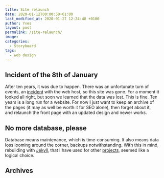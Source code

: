 ```yaml
---
title: Site relaunch
date: 2020-01-12T00:00:50+01:00
last_modified_at: 2020-01-27 12:24:48 +0100
author: Yves
layout: post
permalink: /site-relaunch/
image:
categories:
  - Storyboard
tags:
  - web design
---
```


## Incident of the 8th of January
After ten years, it was due to happen. There was an unfortunate turn of events, an [incident](https://news.gandi.net/fr/2020/01/incident-majeur-sur-notre-infrastructure-dhebergement-au-luxembourg/) with the web host, so this site was gone. For a moment it looked all right, but soon we learned that the data was lost. This is fine. Ten years is a long run for a website. For now I just want to keep an archive of the pages (it may as well be worth it for SEO alone), then forget about it, and relaunch the front page with an updated design and newer works.

## No more database, please
Database means maintenance, which is time-consuming. It also means data loss looming around the corner, backups notwithstanding.
With this in mind, rebuilding with [Jekyll](https://jekyllrb.com), that I have used for other [projects](https://alternatyves.com), seemed like a logical choice.

## Archives
